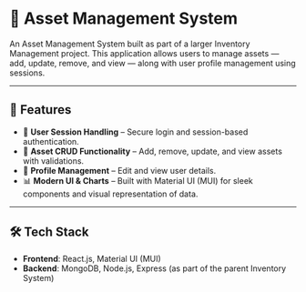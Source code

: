 # 🧾 Asset Management System

An Asset Management System built as part of a larger Inventory Management project. This application allows users to manage assets — add, update, remove, and view — along with user profile management using sessions.

---

## 🚀 Features

- 🔐 **User Session Handling** – Secure login and session-based authentication.
- 🧩 **Asset CRUD Functionality** – Add, remove, update, and view assets with validations.
- 👤 **Profile Management** – Edit and view user details.
- 📊 **Modern UI & Charts** – Built with Material UI (MUI) for sleek components and visual representation of data.

---

## 🛠️ Tech Stack

- **Frontend**: React.js, Material UI (MUI)
- **Backend**: MongoDB, Node.js, Express (as part of the parent Inventory System)
